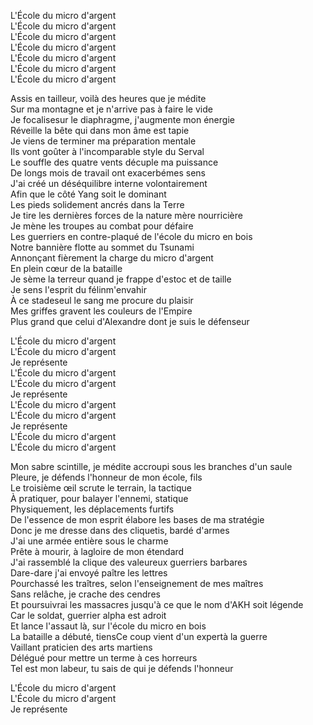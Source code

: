 L'École du micro d'argent <br>
L'École du micro d'argent <br>
L'École du micro d'argent <br>
L'École du micro d'argent <br>
L'École du micro d'argent <br>
L'École du micro d'argent <br>
L'École du micro d'argent <br>

Assis en tailleur, voilà des heures que je médite <br>
Sur ma montagne et je n'arrive pas à faire le vide <br>
Je focalisesur le diaphragme, j'augmente mon énergie <br>
Réveille la bête qui dans mon âme est tapie <br>
Je viens de terminer ma préparation mentale <br>
Ils vont goûter à l'incomparable style du Serval <br>
Le souffle des quatre vents décuple ma puissance <br>
De longs mois de travail ont exacerbémes sens <br>
J'ai créé un déséquilibre interne volontairement <br>
Afin que le côté Yang soit le dominant <br>
Les pieds solidement ancrés dans la Terre <br>
Je tire les dernières forces de la nature mère nourricière <br>
Je mène les troupes au combat pour défaire <br>
Les guerriers en contre-plaqué de l'école du micro en bois <br>
Notre bannière flotte au sommet du Tsunami <br>
Annonçant fièrement la charge du micro d'argent <br>
En plein cœur de la bataille <br>
Je sème la terreur quand je frappe d'estoc et de taille <br>
Je sens l'esprit du félinm'envahir <br>
À ce stadeseul le sang me procure du plaisir <br>
Mes griffes gravent les couleurs de l'Empire <br>
Plus grand que celui d'Alexandre dont je suis le défenseur <br>

L'École du micro d'argent <br>
L'École du micro d'argent <br>
Je représente <br>
L'École du micro d'argent <br>
L'École du micro d'argent <br>
Je représente <br>
L'École du micro d'argent <br>
L'École du micro d'argent <br>
Je représente <br>
L'École du micro d'argent <br>
L'École du micro d'argent <br>

Mon sabre scintille, je médite accroupi sous les branches d'un saule <br>
Pleure, je défends l'honneur de mon école, fils <br>
Le troisième œil scrute le terrain, la tactique <br>
À pratiquer, pour balayer l'ennemi, statique <br>
Physiquement, les déplacements furtifs <br>
De l'essence de mon esprit élabore les bases de ma stratégie <br>
Donc je me dresse dans des cliquetis, bardé d'armes <br>
J'ai une armée entière sous le charme <br>
Prête à mourir, à lagloire de mon étendard <br>
J'ai rassemblé la clique des valeureux guerriers barbares <br>
Dare-dare j'ai envoyé paître les lettres <br>
Pourchassé les traîtres, selon l'enseignement de mes maîtres <br>
Sans relâche, je crache des cendres <br>
Et poursuivrai les massacres jusqu'à ce que le nom d'AKH soit légende <br>
Car le soldat, guerrier alpha est adroit <br>
Et lance l'assaut là, sur l'école du micro en bois <br>
La bataille a débuté, tiensCe coup vient d'un expertà la guerre <br>
Vaillant praticien des arts martiens <br>
Délégué pour mettre un terme à ces horreurs <br>
Tel est mon labeur, tu sais de qui je défends l'honneur <br>

L'École du micro d'argent <br>
L'École du micro d'argent <br>
Je représente <br>